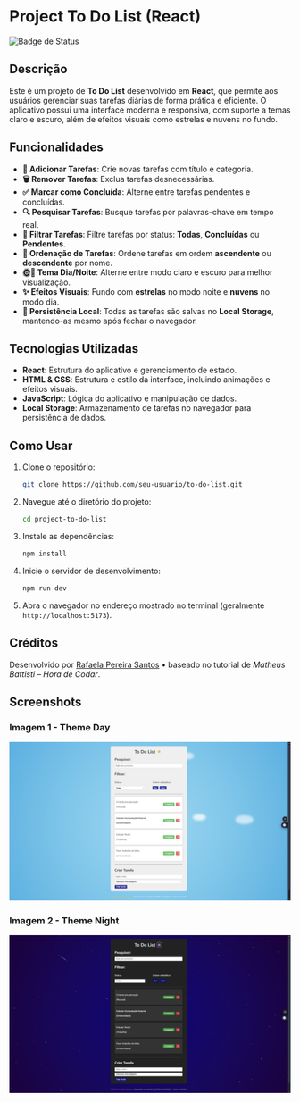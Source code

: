 # Project To Do List (React)

![Badge de Status](https://img.shields.io/badge/Status-Concluído-green)

## Descrição

Este é um projeto de **To Do List** desenvolvido em **React**, que permite aos usuários gerenciar suas tarefas diárias de forma prática e eficiente. O aplicativo possui uma interface moderna e responsiva, com suporte a temas claro e escuro, além de efeitos visuais como estrelas e nuvens no fundo.

## Funcionalidades

- **📝 Adicionar Tarefas**: Crie novas tarefas com título e categoria.
- **🗑️ Remover Tarefas**: Exclua tarefas desnecessárias.
- **✅ Marcar como Concluída**: Alterne entre tarefas pendentes e concluídas.
- **🔍 Pesquisar Tarefas**: Busque tarefas por palavras-chave em tempo real.
- **📂 Filtrar Tarefas**: Filtre tarefas por status: **Todas**, **Concluídas** ou **Pendentes**.
- **🔄 Ordenação de Tarefas**: Ordene tarefas em ordem **ascendente** ou **descendente** por nome.
- **🌞🌚 Tema Dia/Noite**: Alterne entre modo claro e escuro para melhor visualização.
- **✨ Efeitos Visuais**: Fundo com **estrelas** no modo noite e **nuvens** no modo dia.
- **💾 Persistência Local**: Todas as tarefas são salvas no **Local Storage**, mantendo-as mesmo após fechar o navegador.

## Tecnologias Utilizadas

- **React**: Estrutura do aplicativo e gerenciamento de estado.
- **HTML & CSS**: Estrutura e estilo da interface, incluindo animações e efeitos visuais.
- **JavaScript**: Lógica do aplicativo e manipulação de dados.
- **Local Storage**: Armazenamento de tarefas no navegador para persistência de dados.

## Como Usar

1. Clone o repositório:
   ```bash
   git clone https://github.com/seu-usuario/to-do-list.git
   ```
2. Navegue até o diretório do projeto:
   ```bash
   cd project-to-do-list
   ```
3. Instale as dependências:
   ```bash
   npm install
   ```
4. Inicie o servidor de desenvolvimento:
   ```bash
   npm run dev
   ```
5. Abra o navegador no endereço mostrado no terminal (geralmente `http://localhost:5173`).

## Créditos

Desenvolvido por [Rafaela Pereira Santos](https://github.com/devrafaela) • baseado no tutorial de *Matheus Battisti – Hora de Codar*.

## Screenshots

### Imagem 1 - Theme Day
![To Do List Dia Escuro 2](assets/images/to-do-list-day-dark%20(2).png)

### Imagem 2 - Theme Night
![To Do List Dia Escuro 1](assets/images/to-do-list-day-dark%20(1).png)

